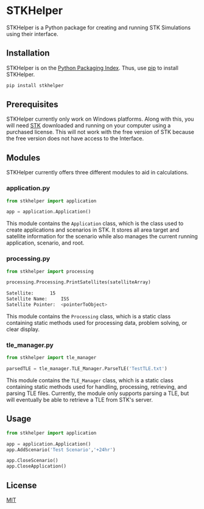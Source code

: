 # STKHelper

STKHelper is a Python package for creating and running STK Simulations using their interface.

## Installation

STKHelper is on the [Python Packaging Index](https://pypi.org/project/stkhelper/). Thus, use [pip](https://pip.pypa.io/en/stable/) to install STKHelper.

```bash
pip install stkhelper
```

## Prerequisites

STKHelper currently only work on Windows platforms. Along with this, you will need [STK](https://agi.com/products) downloaded and running on your computer using a purchased license. This will not work with the free version of STK because the free version does not have access to the Interface.

## Modules

STKHelper currently offers three different modules to aid in calculations.

### application.py

```python
from stkhelper import application

app = application.Application()
```

This module contains the `Application` class, which is the class used to create applications and scenarios in STK. It stores all area target and satellite information for the scenario while also manages the current running application, scenario, and root.

### processing.py

```python
from stkhelper import processing

processing.Processing.PrintSatellites(satelliteArray)
```
```bash
Satellite:		15
Satellite Name:		ISS
Satellite Pointer:	<pointerToObject>
```

This module contains the `Processing` class, which is a static class containing static methods used for processing data, problem solving, or clear display.

### tle_manager.py

```python
from stkhelper import tle_manager

parsedTLE = tle_manager.TLE_Manager.ParseTLE('TestTLE.txt')
```

This module contains the `TLE_Manager` class, which is a static class containing static methods used for handling, processing, retrieving, and parsing TLE files. Currently, the module only supports parsing a TLE, but will eventually be able to retrieve a TLE from STK's server.

## Usage

```python
from stkhelper import application

app = application.Application()
app.AddScenario('Test Scenario','+24hr')

app.CloseScenario()
app.CloseApplication()
```

## License
[MIT](https://choosealicense.com/licenses/mit/)
